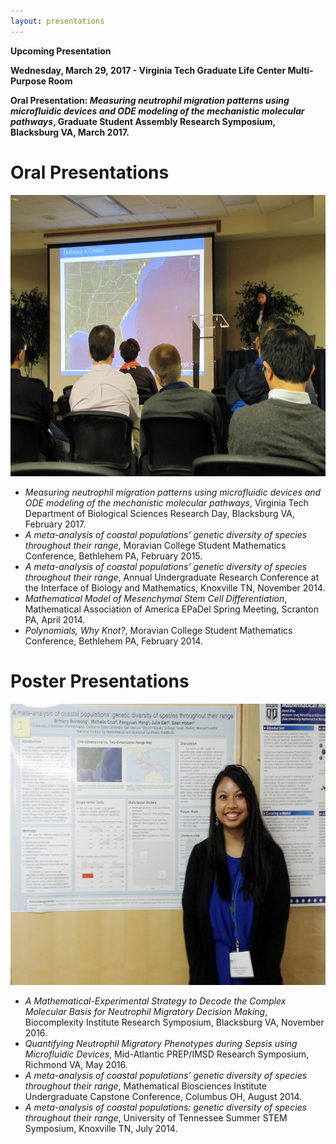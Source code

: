 ```yaml
---
layout: presentations
---
```

**Upcoming Presentation**

**Wednesday, March 29, 2017 - Virginia Tech Graduate Life Center Multi-Purpose Room**

**Oral Presentation: *Measuring neutrophil migration patterns using microfluidic devices and ODE modeling of the mechanistic molecular pathways*, Graduate Student Assembly Research Symposium, Blacksburg VA, March 2017.**

# Oral Presentations
<center><img src="/assets/img/NIMBioS-Presentation.jpg" width="600" height="450"></center>

- *Measuring neutrophil migration patterns using microfluidic devices and ODE modeling of the mechanistic molecular pathways*, Virginia Tech Department of Biological Sciences Research Day, Blacksburg VA, February 2017.
- *A meta-analysis of coastal populations’ genetic diversity of species throughout their range*, Moravian College Student Mathematics Conference, Bethlehem PA, February 2015.
- *A meta-analysis of coastal populations’ genetic diversity of species throughout their range*, Annual Undergraduate Research Conference at the Interface of Biology and Mathematics, Knoxville TN, November 2014.
- *Mathematical Model of Mesenchymal Stem Cell Differentiation*, Mathematical Association of America EPaDel Spring Meeting, Scranton PA, April 2014.
- *Polynomials, Why Knot?*, Moravian College Student Mathematics Conference, Bethlehem PA, February 2014.


# Poster Presentations
<center><img src="/assets/img/BORIBONG_MBI-Presentation.png" width="600" height="450"></center>

- *A Mathematical-Experimental Strategy to Decode the Complex Molecular Basis for Neutrophil Migratory Decision Making*, Biocomplexity Institute Research Symposium, Blacksburg VA, November 2016.
- *Quantifying Neutrophil Migratory Phenotypes during Sepsis using Microfluidic Devices*, Mid-Atlantic PREP/IMSD Research Symposium, Richmond VA, May 2016.
- *A meta-analysis of coastal populations’ genetic diversity of species throughout their range*, Mathematical Biosciences Institute Undergraduate Capstone Conference, Columbus OH, August 2014. 
- *A meta-analysis of coastal populations: genetic diversity of species throughout their range*, University of Tennessee Summer STEM Symposium, Knoxville TN, July 2014.
